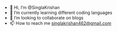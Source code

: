- 👋 Hi, I’m @SinglaKrishan 
- 🌱 I’m currently learning different coding languages
- 💞️ I’m looking to collaborate on blogs
- 📫 How to reach me singlakrishan462@gmail.com

<!---
SinglaKrishan/SinglaKrishan is a ✨ special ✨ repository because its `README.md` (this file) appears on your GitHub profile.
You can click the Preview link to take a look at your changes.
--->
